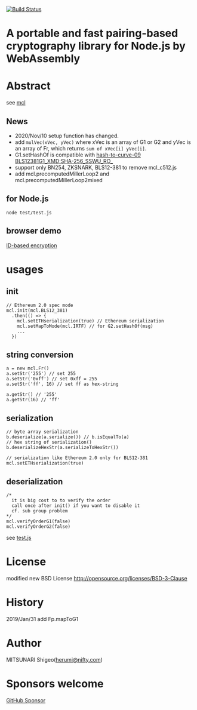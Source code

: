 [![Build Status](https://travis-ci.org/herumi/mcl-wasm.png)](https://travis-ci.org/herumi/mcl-wasm)
# A portable and fast pairing-based cryptography library for Node.js by WebAssembly

# Abstract

see [mcl](https://github.com/herumi/mcl)

## News
- 2020/Nov/10 setup function has changed.
- add `mulVec(xVec, yVec)` where xVec is an array of G1 or G2 and yVec is an array of Fr, which returns `sum of xVec[i] yVec[i]`.
- G1.setHashOf is compatible with [hash-to-curve-09 BLS12381G1_XMD:SHA-256_SSWU_RO_](https://www.ietf.org/id/draft-irtf-cfrg-hash-to-curve-09.html#name-bls12381g1_xmdsha-256_sswu_)
- support only BN254, ZKSNARK, BLS12-381 to remove mcl_c512.js
- add mcl.precomputedMillerLoop2 and mcl.precomputedMillerLoop2mixed

## for Node.js
```
node test/test.js
```

## browser demo
[ID-based encryption](https://herumi.github.io/mcl-wasm/browser/demo.html)

# usages

## init

```
// Ethereum 2.0 spec mode
mcl.init(mcl.BLS12_381)
  .then(() => {
    mcl.setETHserialization(true) // Ethereum serialization
    mcl.setMapToMode(mcl.IRTF) // for G2.setHashOf(msg)
    ...
  })
```

## string conversion

```
a = new mcl.Fr()
a.setStr('255') // set 255
a.setStr('0xff') // set 0xff = 255
a.setStr('ff', 16) // set ff as hex-string

a.getStr() // '255'
a.getStr(16) // 'ff'
```

## serialization

```
// byte array serialization
b.deserialize(a.serialize()) // b.isEqualTo(a)
// hex string of serialization()
b.deserializeHexStr(a.serializeToHexStr())
```

```
// serialization like Ethereum 2.0 only for BLS12-381
mcl.setETHserialization(true)
```

## deserialization
```
/*
  it is big cost to to verify the order
  call once after init() if you want to disable it
  cf. sub group problem
*/
mcl.verifyOrderG1(false)
mcl.verifyOrderG2(false)
```

see [test.js](https://github.com/herumi/mcl-wasm/blob/master/test/test.js)

# License

modified new BSD License
http://opensource.org/licenses/BSD-3-Clause

# History

2019/Jan/31 add Fp.mapToG1

# Author

MITSUNARI Shigeo(herumi@nifty.com)

# Sponsors welcome
[GitHub Sponsor](https://github.com/sponsors/herumi)
